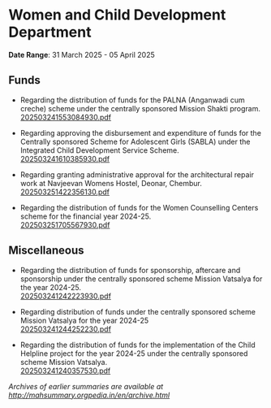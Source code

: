 # Women and Child Development Department

**Date Range**: 31 March 2025 - 05 April 2025


## Funds
- Regarding the distribution of funds for the PALNA (Anganwadi cum creche) scheme under the centrally sponsored Mission Shakti program.\
  [202503241553084930.pdf](https://gr.maharashtra.gov.in/Site/Upload/Government%20Resolutions/English/202503241553084930.pdf)

- Regarding approving the disbursement and expenditure of funds for the Centrally sponsored Scheme for Adolescent Girls (SABLA) under the Integrated Child Development Service Scheme.\
  [202503241610385930.pdf](https://gr.maharashtra.gov.in/Site/Upload/Government%20Resolutions/English/202503241610385930.pdf)

- Regarding granting administrative approval for the architectural repair work at Navjeevan Womens Hostel, Deonar, Chembur.\
  [202503251422356130.pdf](https://gr.maharashtra.gov.in/Site/Upload/Government%20Resolutions/English/202503251422356130.pdf)

- Regarding the distribution of funds for the Women Counselling Centers scheme for the financial year 2024-25.\
  [202503251705567930.pdf](https://gr.maharashtra.gov.in/Site/Upload/Government%20Resolutions/English/202503251705567930.pdf)

## Miscellaneous
- Regarding the distribution of funds for sponsorship, aftercare and sponsorship under the centrally sponsored scheme Mission Vatsalya for the year 2024-25.\
  [202503241242223930.pdf](https://gr.maharashtra.gov.in/Site/Upload/Government%20Resolutions/English/202503241242223930.pdf)

- Regarding distribution of funds under the centrally sponsored scheme Mission Vatsalya for the year 2024-25\
  [202503241244252230.pdf](https://gr.maharashtra.gov.in/Site/Upload/Government%20Resolutions/English/202503241244252230.pdf)

- Regarding the distribution of funds for the implementation of the Child Helpline project for the year 2024-25 under the centrally sponsored scheme Mission Vatsalya.\
  [202503241240357530.pdf](https://gr.maharashtra.gov.in/Site/Upload/Government%20Resolutions/English/202503241240357530.pdf)


*Archives of earlier summaries are available at http://mahsummary.orgpedia.in/en/archive.html*